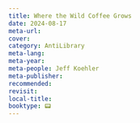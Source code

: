 ```yaml
---
title: Where the Wild Coffee Grows
date: 2024-08-17
meta-url: 
cover: 
category: AntiLibrary
meta-lang: 
meta-year: 
meta-people: Jeff Koehler
meta-publisher: 
recommended: 
revisit: 
local-title: 
booktype: 📟
---
```

